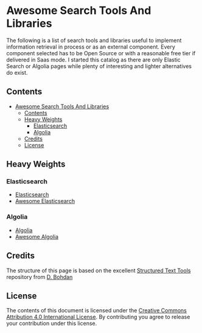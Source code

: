 # Awesome Search Tools And Libraries

The following is a list of search tools and libraries useful to implement information retrieval in process or as an external component. Every component selected has to be Open Source or with a reasonable free tier if delivered in Saas mode.
I started this catalog as there are only Elastic Search or Algolia pages while plenty of interesting and lighter alternatives do exist.

## Contents

- [Awesome Search Tools And Libraries](#awesome-search-tools-and-libraries)
  - [Contents](#contents)
  - [Heavy Weights](#heavy-weights)
    - [Elasticsearch](#elasticsearch)
    - [Algolia](#algolia)
  - [Credits](#credits)
  - [License](#license)

## Heavy Weights

### Elasticsearch

* [Elasticsearch](https://www.elastic.co)
* [Awesome Elasticsearch](https://github.com/dzharii/awesome-elasticsearch)

### Algolia

* [Algolia](https://www.algolia.com)
* [Awesome Algolia](https://github.com/algolia/awesome-algolia)

## Credits

The structure of this page is based on the excellent [Structured Text Tools](https://github.com/dbohdan/structured-text-tools) repository from [D. Bohdan](https://github.com/dbohdan)

## License

The contents of this document is licensed under the [Creative Commons Attribution 4.0 International License](http://creativecommons.org/licenses/by/4.0/). By contributing you agree to release your contribution under this license.
